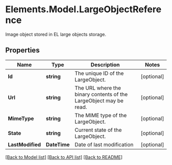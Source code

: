 # Elements.Model.LargeObjectReference
Image object stored in EL large objects storage.

## Properties

Name | Type | Description | Notes
------------ | ------------- | ------------- | -------------
**Id** | **string** | The unique ID of the LargeObject. | [optional] 
**Url** | **string** | The URL where the binary contents of the LargeObject may be read. | [optional] 
**MimeType** | **string** | The MIME type of the LargeObject. | [optional] 
**State** | **string** | Current state of the LargeObject. | [optional] 
**LastModified** | **DateTime** | Date of last modification | [optional] 

[[Back to Model list]](../README.md#documentation-for-models) [[Back to API list]](../README.md#documentation-for-api-endpoints) [[Back to README]](../README.md)

